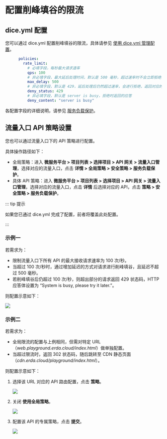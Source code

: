 # 配置削峰填谷的限流

## dice.yml 配置

您可以通过 dice.yml 配置削峰填谷的限流，具体请参见 [使用 dice.yml 管理配置](./config.md)。

```yaml
      policies:
        rate_limit:
          # 必填字段，每秒最大请求速率
          qps: 100
          # 非必填字段，最大延后处理时间，默认是 500 毫秒，超过速率时不会立即拒绝，进行去峰填谷处理
          max_delay: 500
          # 非必填字段，默认是 429，延后处理后仍然超过速率，会进行拒绝，返回对应的状态码
          deny_status: 429
          # 非必填字段，默认是 server is busy，拒绝时返回的应答
          deny_content: "server is busy"
```

各配置字段的详细说明，请参见 [服务负载保护](../../guides/apigw/policy.md#服务负载保护)。

## 流量入口 API 策略设置

您也可以通过流量入口下的 API 策略进行配置。

具体操作路径如下：

- 全局策略：进入 **微服务平台 > 项目列表 > 选择项目 > API 网关 > 流量入口管理**，选择对应的流量入口，点击 **详情 > 全局策略 > 安全策略 > 服务负载保护**。
- 具体 API 策略：进入 **微服务平台 > 项目列表 > 选择项目 > API 网关 > 流量入口管理**，选择对应的流量入口，点击 **详情** 后选择对应的 API，点击 **策略 > 安全策略 > 服务负载保护**。

::: tip 提示

如果您已通过 dice.yml 完成了配置，前者将覆盖此处配置。

:::

### 示例一

若需求为：

- 限制流量入口下所有 API 的最大接收请求速率为 100 次/秒。
- 当超过 100 次/秒时，通过增加延迟的方式对请求进行削峰填谷，且延迟不超过 500 毫秒。
- 若削峰填谷后仍超过 100 次/秒，则超出部分的请求返回 429 状态码，HTTP 应答体设置为 “System is busy, please try it later.”。

则配置示意如下：

![](https://terminus-paas.oss-cn-hangzhou.aliyuncs.com/paas-doc/2021/08/12/e78bd432-dde4-4fcc-b01b-f7060e00e8fc.png)

### 示例二

若需求为：

- 全局限流的配置与上例相同，但需对特定 URL（*web.playground.erda.cloud/index.html*）做单独配置。
- 当超过限流时，返回 302 状态码，随后跳转至 CDN 静态页面（*cdn.erda.cloud/playground/index.html*）。

则配置示意如下：

1. 选择该 URL 对应的 API 路由配置，点击 **策略**。

   ![](https://terminus-paas.oss-cn-hangzhou.aliyuncs.com/paas-doc/2021/08/12/943e43d5-80e7-4721-8ec7-4207e875c3c9.png)

2. 关闭 **使用全局策略**。

   ![](https://terminus-paas.oss-cn-hangzhou.aliyuncs.com/paas-doc/2021/08/12/a5067e0a-da56-4416-a5de-5b14dc147a67.png)

3. 配置该 API 的专属策略，点击 **提交**。

   ![](https://terminus-paas.oss-cn-hangzhou.aliyuncs.com/paas-doc/2021/08/12/b5731472-ea8b-471a-8fdf-d8162e856f4d.png)

